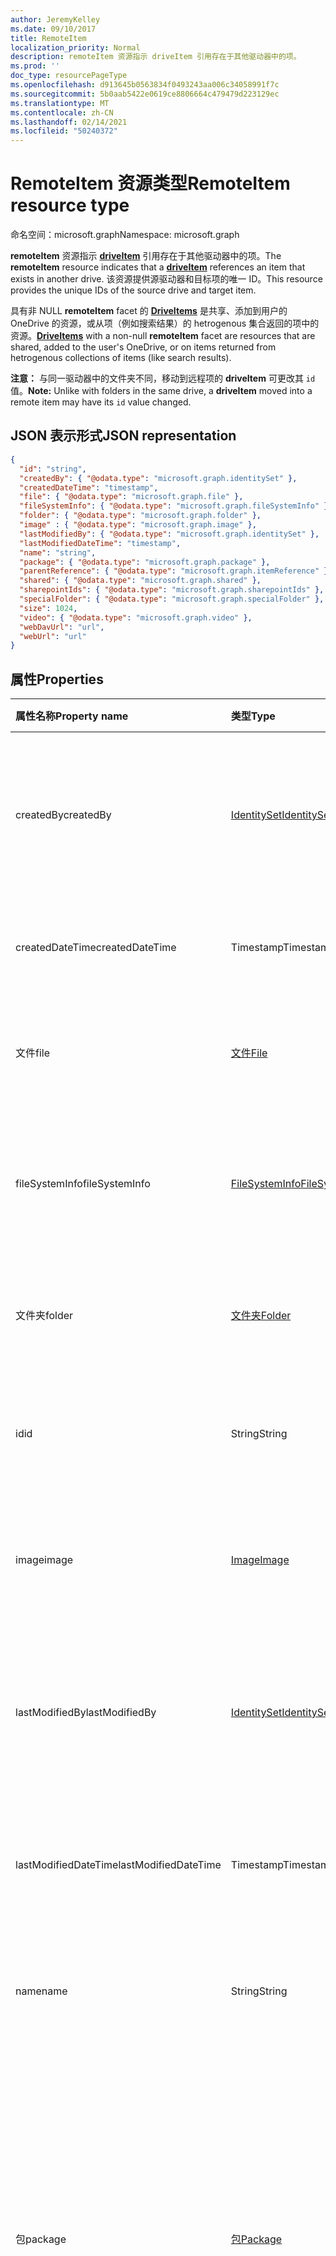 ```yaml
---
author: JeremyKelley
ms.date: 09/10/2017
title: RemoteItem
localization_priority: Normal
description: remoteItem 资源指示 driveItem 引用存在于其他驱动器中的项。
ms.prod: ''
doc_type: resourcePageType
ms.openlocfilehash: d913645b0563834f0493243aa006c34058991f7c
ms.sourcegitcommit: 5b0aab5422e0619ce8806664c479479d223129ec
ms.translationtype: MT
ms.contentlocale: zh-CN
ms.lasthandoff: 02/14/2021
ms.locfileid: "50240372"
---
```

# <a name="remoteitem-resource-type"></a><span data-ttu-id="ac87b-103">RemoteItem 资源类型</span><span class="sxs-lookup"><span data-stu-id="ac87b-103">RemoteItem resource type</span></span>

<span data-ttu-id="ac87b-104">命名空间：microsoft.graph</span><span class="sxs-lookup"><span data-stu-id="ac87b-104">Namespace: microsoft.graph</span></span>

<span data-ttu-id="ac87b-105">**remoteItem** 资源指示 [**driveItem**](driveitem.md) 引用存在于其他驱动器中的项。</span><span class="sxs-lookup"><span data-stu-id="ac87b-105">The **remoteItem** resource indicates that a [**driveItem**](driveitem.md) references an item that exists in another drive.</span></span>
<span data-ttu-id="ac87b-106">该资源提供源驱动器和目标项的唯一 ID。</span><span class="sxs-lookup"><span data-stu-id="ac87b-106">This resource provides the unique IDs of the source drive and target item.</span></span>

<span data-ttu-id="ac87b-107">具有非 NULL **remoteItem** facet 的 [**DriveItems**](driveitem.md) 是共享、添加到用户的 OneDrive 的资源，或从项（例如搜索结果）的 hetrogenous 集合返回的项中的资源。</span><span class="sxs-lookup"><span data-stu-id="ac87b-107">[**DriveItems**](driveitem.md) with a non-null **remoteItem** facet are resources that are shared, added to the user's OneDrive, or on items returned from hetrogenous collections of items (like search results).</span></span>

<span data-ttu-id="ac87b-108">**注意：** 与同一驱动器中的文件夹不同，移动到远程项的 **driveItem** 可更改其 `id` 值。</span><span class="sxs-lookup"><span data-stu-id="ac87b-108">**Note:** Unlike with folders in the same drive, a **driveItem** moved into a remote item may have its `id` value changed.</span></span>

## <a name="json-representation"></a><span data-ttu-id="ac87b-109">JSON 表示形式</span><span class="sxs-lookup"><span data-stu-id="ac87b-109">JSON representation</span></span>

<!-- { "blockType": "resource", 
       "@odata.type": "microsoft.graph.remoteItem", 
       "optionalProperties": ["name", "fileSystemInfo", "file", "folder"] } -->

```json
{
  "id": "string",
  "createdBy": { "@odata.type": "microsoft.graph.identitySet" },
  "createdDateTime": "timestamp",
  "file": { "@odata.type": "microsoft.graph.file" },
  "fileSystemInfo": { "@odata.type": "microsoft.graph.fileSystemInfo" },
  "folder": { "@odata.type": "microsoft.graph.folder" },
  "image" : { "@odata.type": "microsoft.graph.image" },
  "lastModifiedBy": { "@odata.type": "microsoft.graph.identitySet" },
  "lastModifiedDateTime": "timestamp",
  "name": "string",
  "package": { "@odata.type": "microsoft.graph.package" },
  "parentReference": { "@odata.type": "microsoft.graph.itemReference" },
  "shared": { "@odata.type": "microsoft.graph.shared" },
  "sharepointIds": { "@odata.type": "microsoft.graph.sharepointIds" },
  "specialFolder": { "@odata.type": "microsoft.graph.specialFolder" },
  "size": 1024,
  "video": { "@odata.type": "microsoft.graph.video" },
  "webDavUrl": "url",
  "webUrl": "url"
}
```

## <a name="properties"></a><span data-ttu-id="ac87b-110">属性</span><span class="sxs-lookup"><span data-stu-id="ac87b-110">Properties</span></span>

| <span data-ttu-id="ac87b-111">属性名称</span><span class="sxs-lookup"><span data-stu-id="ac87b-111">Property name</span></span>        | <span data-ttu-id="ac87b-112">类型</span><span class="sxs-lookup"><span data-stu-id="ac87b-112">Type</span></span>                                | <span data-ttu-id="ac87b-113">说明</span><span class="sxs-lookup"><span data-stu-id="ac87b-113">Description</span></span>                                                                                                                                                       |
| :------------------- | :---------------------------------- | :---------------------------------------------------------------------------------------------------------------------------------------------------------------- |
| <span data-ttu-id="ac87b-114">createdBy</span><span class="sxs-lookup"><span data-stu-id="ac87b-114">createdBy</span></span>            | [<span data-ttu-id="ac87b-115">IdentitySet</span><span class="sxs-lookup"><span data-stu-id="ac87b-115">IdentitySet</span></span>](identityset.md)       | <span data-ttu-id="ac87b-p102">识别创建项目的用户、设备和应用程序。只读。</span><span class="sxs-lookup"><span data-stu-id="ac87b-p102">Identity of the user, device, and application which created the item. Read-only.</span></span>                                                                                  |
| <span data-ttu-id="ac87b-118">createdDateTime</span><span class="sxs-lookup"><span data-stu-id="ac87b-118">createdDateTime</span></span>      | <span data-ttu-id="ac87b-119">Timestamp</span><span class="sxs-lookup"><span data-stu-id="ac87b-119">Timestamp</span></span>                           | <span data-ttu-id="ac87b-p103">创建项的日期和时间。只读。</span><span class="sxs-lookup"><span data-stu-id="ac87b-p103">Date and time of item creation. Read-only.</span></span>                                                                                                                        |
| <span data-ttu-id="ac87b-122">文件</span><span class="sxs-lookup"><span data-stu-id="ac87b-122">file</span></span>                 | [<span data-ttu-id="ac87b-123">文件</span><span class="sxs-lookup"><span data-stu-id="ac87b-123">File</span></span>](file.md)                     | <span data-ttu-id="ac87b-p104">指示远程项是文件。只读。</span><span class="sxs-lookup"><span data-stu-id="ac87b-p104">Indicates that the remote item is a file. Read-only.</span></span>                                                                                                              |
| <span data-ttu-id="ac87b-126">fileSystemInfo</span><span class="sxs-lookup"><span data-stu-id="ac87b-126">fileSystemInfo</span></span>       | [<span data-ttu-id="ac87b-127">FileSystemInfo</span><span class="sxs-lookup"><span data-stu-id="ac87b-127">FileSystemInfo</span></span>](filesysteminfo.md) | <span data-ttu-id="ac87b-p105">本地文件系统中的远程项的有关信息。只读。</span><span class="sxs-lookup"><span data-stu-id="ac87b-p105">Information about the remote item from the local file system. Read-only.</span></span>                                                                                          |
| <span data-ttu-id="ac87b-130">文件夹</span><span class="sxs-lookup"><span data-stu-id="ac87b-130">folder</span></span>               | [<span data-ttu-id="ac87b-131">文件夹</span><span class="sxs-lookup"><span data-stu-id="ac87b-131">Folder</span></span>](folder.md)                 | <span data-ttu-id="ac87b-p106">指示远程项是文件夹。只读。</span><span class="sxs-lookup"><span data-stu-id="ac87b-p106">Indicates that the remote item is a folder. Read-only.</span></span>                                                                                                            |
| <span data-ttu-id="ac87b-134">id</span><span class="sxs-lookup"><span data-stu-id="ac87b-134">id</span></span>                   | <span data-ttu-id="ac87b-135">String</span><span class="sxs-lookup"><span data-stu-id="ac87b-135">String</span></span>                              | <span data-ttu-id="ac87b-p107">驱动器内远程项的唯一标识符。只读。</span><span class="sxs-lookup"><span data-stu-id="ac87b-p107">Unique identifier for the remote item in its drive. Read-only.</span></span>                                                                                                    |
| <span data-ttu-id="ac87b-138">image</span><span class="sxs-lookup"><span data-stu-id="ac87b-138">image</span></span>                | [<span data-ttu-id="ac87b-139">Image</span><span class="sxs-lookup"><span data-stu-id="ac87b-139">Image</span></span>](image.md)                   | <span data-ttu-id="ac87b-p108">图像元数据（如果此项是一个图像）。只读。</span><span class="sxs-lookup"><span data-stu-id="ac87b-p108">Image metadata, if the item is an image. Read-only.</span></span>                                                                                               |
| <span data-ttu-id="ac87b-142">lastModifiedBy</span><span class="sxs-lookup"><span data-stu-id="ac87b-142">lastModifiedBy</span></span>       | [<span data-ttu-id="ac87b-143">IdentitySet</span><span class="sxs-lookup"><span data-stu-id="ac87b-143">IdentitySet</span></span>](identityset.md)       | <span data-ttu-id="ac87b-p109">上次修改项目的用户、设备和应用程序的标识。只读。</span><span class="sxs-lookup"><span data-stu-id="ac87b-p109">Identity of the user, device, and application which last modified the item. Read-only.</span></span>                                                                            |
| <span data-ttu-id="ac87b-146">lastModifiedDateTime</span><span class="sxs-lookup"><span data-stu-id="ac87b-146">lastModifiedDateTime</span></span> | <span data-ttu-id="ac87b-147">Timestamp</span><span class="sxs-lookup"><span data-stu-id="ac87b-147">Timestamp</span></span>                           | <span data-ttu-id="ac87b-p110">上次修改项目的日期和时间。只读。</span><span class="sxs-lookup"><span data-stu-id="ac87b-p110">Date and time the item was last modified. Read-only.</span></span>                                                                                                              |
| <span data-ttu-id="ac87b-150">name</span><span class="sxs-lookup"><span data-stu-id="ac87b-150">name</span></span>                 | <span data-ttu-id="ac87b-151">String</span><span class="sxs-lookup"><span data-stu-id="ac87b-151">String</span></span>                              | <span data-ttu-id="ac87b-p111">可选。远程项的 Filename。只读。</span><span class="sxs-lookup"><span data-stu-id="ac87b-p111">Optional. Filename of the remote item. Read-only.</span></span>                                                                                                                 |
| <span data-ttu-id="ac87b-155">包</span><span class="sxs-lookup"><span data-stu-id="ac87b-155">package</span></span>              | [<span data-ttu-id="ac87b-156">包</span><span class="sxs-lookup"><span data-stu-id="ac87b-156">Package</span></span>](package.md)               | <span data-ttu-id="ac87b-p112">如果存在，则表示此项是一个包，而不是文件夹或文件。包被视为某些上下文中的文件和其他上下文中的文件夹。只读。</span><span class="sxs-lookup"><span data-stu-id="ac87b-p112">If present, indicates that this item is a package instead of a folder or file. Packages are treated like files in some contexts and folders in others. Read-only.</span></span> |
| <span data-ttu-id="ac87b-160">parentReference</span><span class="sxs-lookup"><span data-stu-id="ac87b-160">parentReference</span></span>      | [<span data-ttu-id="ac87b-161">ItemReference</span><span class="sxs-lookup"><span data-stu-id="ac87b-161">ItemReference</span></span>](itemreference.md)   | <span data-ttu-id="ac87b-p113">远程项的父级的属性。只读。</span><span class="sxs-lookup"><span data-stu-id="ac87b-p113">Properties of the parent of the remote item. Read-only.</span></span>                                                                                                           |
| <span data-ttu-id="ac87b-164">shared</span><span class="sxs-lookup"><span data-stu-id="ac87b-164">shared</span></span>               | [<span data-ttu-id="ac87b-165">shared</span><span class="sxs-lookup"><span data-stu-id="ac87b-165">shared</span></span>](shared.md)                 | <span data-ttu-id="ac87b-p114">表示此项已与他人共享，并提供有关项目共享状态的信息。只读。</span><span class="sxs-lookup"><span data-stu-id="ac87b-p114">Indicates that the item has been shared with others and provides information about the shared state of the item. Read-only.</span></span>                                       |
| <span data-ttu-id="ac87b-168">sharepointIds</span><span class="sxs-lookup"><span data-stu-id="ac87b-168">sharepointIds</span></span>        | [<span data-ttu-id="ac87b-169">SharepointIds</span><span class="sxs-lookup"><span data-stu-id="ac87b-169">SharepointIds</span></span>](sharepointids.md)   | <span data-ttu-id="ac87b-p115">为 OneDrive for Business 和 SharePoint 中的项之间的互操作性提供了完整的项标识符集。只读。</span><span class="sxs-lookup"><span data-stu-id="ac87b-p115">Provides interop between items in OneDrive for Business and SharePoint with the full set of item identifiers. Read-only.</span></span>                                          |
| <span data-ttu-id="ac87b-172">size</span><span class="sxs-lookup"><span data-stu-id="ac87b-172">size</span></span>                 | <span data-ttu-id="ac87b-173">Int64</span><span class="sxs-lookup"><span data-stu-id="ac87b-173">Int64</span></span>                               | <span data-ttu-id="ac87b-p116">远程项的大小。只读。</span><span class="sxs-lookup"><span data-stu-id="ac87b-p116">Size of the remote item. Read-only.</span></span>                                                                                                                               |
| <span data-ttu-id="ac87b-176">specialFolder</span><span class="sxs-lookup"><span data-stu-id="ac87b-176">specialFolder</span></span>        | <span data-ttu-id="ac87b-177">[specialFolder][]</span><span class="sxs-lookup"><span data-stu-id="ac87b-177">[specialFolder][]</span></span>                   | <span data-ttu-id="ac87b-p117">如果当前项同时也是一个特殊的文件夹，则返回此 facet。只读。</span><span class="sxs-lookup"><span data-stu-id="ac87b-p117">If the current item is also available as a special folder, this facet is returned. Read-only.</span></span>                                                                     |
| <span data-ttu-id="ac87b-180">video</span><span class="sxs-lookup"><span data-stu-id="ac87b-180">video</span></span>                | [<span data-ttu-id="ac87b-181">Video</span><span class="sxs-lookup"><span data-stu-id="ac87b-181">Video</span></span>](video.md)                   | <span data-ttu-id="ac87b-p118">视频元数据（如果此项是一个视频）。只读。</span><span class="sxs-lookup"><span data-stu-id="ac87b-p118">Video metadata, if the item is a video. Read-only.</span></span>                                                                                                    |
| <span data-ttu-id="ac87b-184">WebDavUrl</span><span class="sxs-lookup"><span data-stu-id="ac87b-184">webDavUrl</span></span>            | <span data-ttu-id="ac87b-185">Url</span><span class="sxs-lookup"><span data-stu-id="ac87b-185">Url</span></span>                                 | <span data-ttu-id="ac87b-186">项的可兼容 DAV 的 URL。</span><span class="sxs-lookup"><span data-stu-id="ac87b-186">DAV compatible URL for the item.</span></span>                                                                                                                                  |
| <span data-ttu-id="ac87b-187">WebUrl</span><span class="sxs-lookup"><span data-stu-id="ac87b-187">webUrl</span></span>               | <span data-ttu-id="ac87b-188">Url</span><span class="sxs-lookup"><span data-stu-id="ac87b-188">Url</span></span>                                 | <span data-ttu-id="ac87b-p119">在浏览器中显示此资源的 URL。只读。</span><span class="sxs-lookup"><span data-stu-id="ac87b-p119">URL that displays the resource in the browser. Read-only.</span></span>                                                                                                         |

[specialFolder]: specialfolder.md

## <a name="remarks"></a><span data-ttu-id="ac87b-192">注解</span><span class="sxs-lookup"><span data-stu-id="ac87b-192">Remarks</span></span>

<span data-ttu-id="ac87b-193">有关 **driveItem** 上 facet 的详细信息，请参阅 [driveItem](driveitem.md)。</span><span class="sxs-lookup"><span data-stu-id="ac87b-193">For more information about the facets on a **driveItem**, see [driveItem](driveitem.md).</span></span>

<!-- {
  "type": "#page.annotation",
  "description": "The quota facet provides information about how much space the OneDrive has available.",
  "keywords": "quota,available,remaining,used",
  "section": "documentation",
  "tocPath": "Facets/RemoteItem"
} -->

